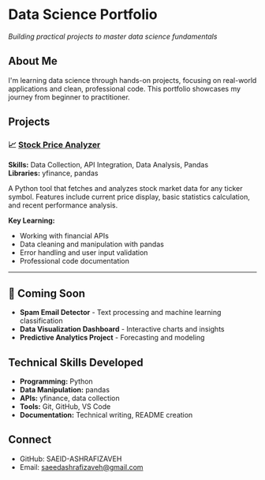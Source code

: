 # Data Science Portfolio
*Building practical projects to master data science fundamentals*

## About Me
I'm learning data science through hands-on projects, focusing on real-world applications and clean, professional code. This portfolio showcases my journey from beginner to practitioner.

## Projects

### 📈 [Stock Price Analyzer](./01-stock-analyzer)
**Skills:** Data Collection, API Integration, Data Analysis, Pandas  
**Libraries:** yfinance, pandas  

A Python tool that fetches and analyzes stock market data for any ticker symbol. Features include current price display, basic statistics calculation, and recent performance analysis.

**Key Learning:**
- Working with financial APIs
- Data cleaning and manipulation with pandas
- Error handling and user input validation
- Professional code documentation

---

## 🚀 Coming Soon
- **Spam Email Detector** - Text processing and machine learning classification
- **Data Visualization Dashboard** - Interactive charts and insights
- **Predictive Analytics Project** - Forecasting and modeling

## Technical Skills Developed
- **Programming:** Python
- **Data Manipulation:** pandas
- **APIs:** yfinance, data collection
- **Tools:** Git, GitHub, VS Code
- **Documentation:** Technical writing, README creation

## Connect
- GitHub: SAEID-ASHRAFIZAVEH
- Email: saeedashrafizaveh@gmail.com

